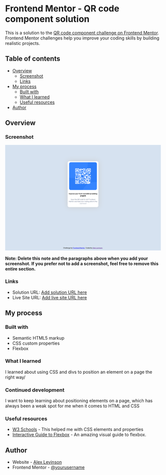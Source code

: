 # Frontend Mentor - QR code component solution

This is a solution to the [QR code component challenge on Frontend Mentor](https://www.frontendmentor.io/challenges/qr-code-component-iux_sIO_H). Frontend Mentor challenges help you improve your coding skills by building realistic projects. 

## Table of contents

- [Overview](#overview)
  - [Screenshot](#screenshot)
  - [Links](#links)
- [My process](#my-process)
  - [Built with](#built-with)
  - [What I learned](#what-i-learned)
  - [Useful resources](#useful-resources)
- [Author](#author)

## Overview

### Screenshot

![](./desktop.png)

**Note: Delete this note and the paragraphs above when you add your screenshot. If you prefer not to add a screenshot, feel free to remove this entire section.**

### Links

- Solution URL: [Add solution URL here](https://your-solution-url.com)
- Live Site URL: [Add live site URL here](https://your-live-site-url.com)

## My process

### Built with

- Semantic HTML5 markup
- CSS custom properties
- Flexbox

### What I learned
I learned about using CSS and divs to position an element on a page the right way/


### Continued development

I want to keep learning about positioning elements on a page, which has always been a weak spot for me when it comes to HTML and CSS

### Useful resources

- [W3 Schools](https://www.w3schools.com/css) - This helped me with CSS elements and properties
- [Interactive Guide to Flexbox](https://www.joshwcomeau.com/css/interactive-guide-to-flexbox/) - An amazing visual guide to flexbox.


## Author

- Website - [Alex Levinson](https://alcl00.github.io/)
- Frontend Mentor - [@yourusername](https://www.frontendmentor.io/profile/alcl00)
